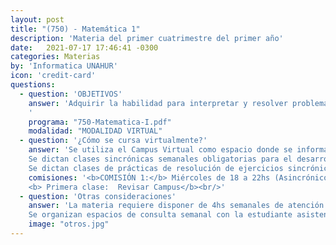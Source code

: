 ```yaml
---
layout: post
title: "(750) - Matemática 1"
description: 'Materia del primer cuatrimestre del primer año'
date:   2021-07-17 17:46:41 -0300
categories: Materias
by: 'Informatica UNAHUR'
icon: 'credit-card'
questions:
  - question: 'OBJETIVOS'
    answer: 'Adquirir la habilidad para interpretar y resolver problemas, aplicando los contenidos expuestos. Es matemática DISCRETA, y los principales temas son: Elementos de lógica proposicional y de primer orden. Teoría de la Estructuras Discretas. Teoría básica de conjuntos. Inducción matemática sobre números naturales. Relaciones binarias: relaciones de orden, relaciones de equivalencia, relaciones funcionales. Elementos básicos de análisis combinatorio 
    '
    programa: "750-Matematica-I.pdf"
    modalidad: "MODALIDAD VIRTUAL"
  - question: '¿Cómo se cursa virtualmente?'
    answer: 'Se utiliza el Campus Virtual como espacio donde se informan novedades y se van habilitando contenidos.
    Se dictan clases sincrónicas semanales obligatorias para el desarrollo teórico con ejercicios de aplicación y participación de los alumnos los días miércoles(quedarán grabadas y subidas al Campus en la solapa de la semana correspondiente).
    Se dictan clases de prácticas de resolución de ejercicios sincrónicas obligatorias los días lunes'
    comisiones: '<b>COMISIÓN 1:</b> Miércoles de 18 a 22hs (Asincrónico) y Jueves de 18 a 2Ohs (sincrónico)</br>
    <b> Primera clase:  Revisar Campus</b><br/>'
  - question: 'Otras consideraciones'
    answer: 'La materia requiere disponer de 4hs semanales de atención a las actividades sincrónicas que proponen los profesores y siendo que la carga horaria establecida es de 8hs, se recomienda organizarse para disponer de otro tanto para realizar prácticas y estudiar. Es decir, unas 16hs semanales en total.
    Se organizan espacios de consulta semanal con la estudiante asistente'
    image: "otros.jpg"
---
```

